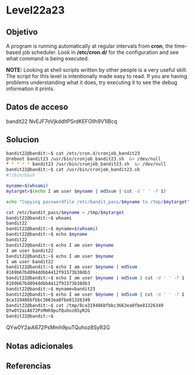 # Level22a23

## Objetivo
A program is running automatically at regular intervals from **cron**, the time-based job scheduler. Look in **/etc/cron.d/** for the configuration and see what command is being executed.

**NOTE:** Looking at shell scripts written by other people is a very useful skill. The script for this level is intentionally made easy to read. If you are having problems understanding what it does, try executing it to see the debug information it prints.

## Datos de acceso
bandit22
NvEJF7oVjkddltPSrdKEFOllh9V1IBcq

## Solucion

```bash
bandit22@bandit:~$ cat /etc/cron.d/cronjob_bandit23
@reboot bandit23 /usr/bin/cronjob_bandit23.sh  &> /dev/null
* * * * * bandit23 /usr/bin/cronjob_bandit23.sh  &> /dev/null
bandit22@bandit:~$ cat /usr/bin/cronjob_bandit23.sh
#!/bin/bash

myname=$(whoami)
mytarget=$(echo I am user $myname | md5sum | cut -d ' ' -f 1)

echo "Copying passwordfile /etc/bandit_pass/$myname to /tmp/$mytarget"

cat /etc/bandit_pass/$myname > /tmp/$mytarget
bandit22@bandit:~$ whoami
bandit22
bandit22@bandit:~$ myname=$(whoami)
bandit22@bandit:~$ echo $myname
bandit22
bandit22@bandit:~$ echo I am user $myname
I am user bandit22
bandit22@bandit:~$ echo I am user $myname
I am user bandit22
bandit22@bandit:~$ echo I am user $myname | md5sum
8169b67bd894ddbb4412f91573b38db3  -
bandit22@bandit:~$ echo I am user $myname | md5sum | cut -d ' ' -f 1
8169b67bd894ddbb4412f91573b38db3
bandit22@bandit:~$ myname=bandit23
bandit22@bandit:~$ echo I am user $myname | md5sum | cut -d ' ' -f 1
8ca319486bfbbc3663ea0fbe81326349
bandit22@bandit:~$ cat /tmp/8ca319486bfbbc3663ea0fbe81326349
QYw0Y2aiA672PsMmh9puTQuhoz8SyR2G
bandit22@bandit:~$
```

QYw0Y2aiA672PsMmh9puTQuhoz8SyR2G

## Notas adicionales

## Referencias

